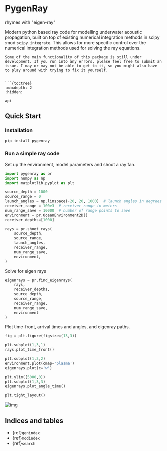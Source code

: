 # PygenRay
rhymes with "eigen-ray"

Modern python based ray code for modelling underwater acoustic propagation, built on top of existing numerical integration methods in scipy :mod:`scipy.integrate`. This allows for more specific control over the numerical integration methods used for solving the ray equations.

```{warning}
Some of the main functionality of this package is still under development. If you run into any errors, please feel free to submit an issue. I may or may not be able to get to it, so you might also have to play around with trying to fix it yourself.


```{toctree}
:maxdepth: 2
:hidden:

api

```

## Quick Start

### Installation
```bash
pip install pygenray
```

### Run a simple ray code

Set up the environment, model parameters and shoot a ray fan.
```python
import pygenray as pr
import numpy as np
import matplotlib.pyplot as plt

source_depth = 1000
source_range = 0
launch_angles = np.linspace(-20, 20, 1000)  # launch angles in degrees
receiver_range = 100e3  # receiver range in meters
num_range_save = 10000  # number of range points to save
environment = pr.OceanEnvironment2D()
receiver_depths=[1000]

rays = pr.shoot_rays(
    source_depth,
    source_range,
    launch_angles,
    receiver_range,
    num_range_save,
    environment,
)
```

Solve for eigen rays
```python
eigenrays = pr.find_eigenrays(
    rays,
    receiver_depths,
    source_depth,
    source_range,
    receiver_range,
    num_range_save,
    environment
)
```

Plot time-front, arrival times and angles, and eigenray paths.
```python
fig = plt.figure(figsize=(13,3))

plt.subplot(1,3,1)
rays.plot_time_front()

plt.subplot(1,3,2)
environment.plot(cmap='plasma')
eigenrays.plot(c='w')

plt.ylim([5000,0])
plt.subplot(1,3,3)
eigenrays.plot_angle_time()

plt.tight_layout()
```

![img](../imgs/getting_started1.png)

## Indices and tables
- {ref}`genindex`
- {ref}`modindex`
- {ref}`search`
